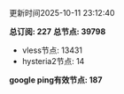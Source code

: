 更新时间2025-10-11 23:12:40

**总订阅: 227**
**总节点: 39798**
- vless节点: 13431
- hysteria2节点: 14

**google ping有效节点: 187**
